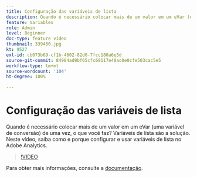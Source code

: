 ```yaml
---
title: Configuração das variáveis de lista
description: Quando é necessário colocar mais de um valor em um eVar (uma variável de conversão) de uma vez, o que você faz? Variáveis de lista são a solução. Neste vídeo, saiba como e porque configurar e usar variáveis de lista no Adobe Analytics.
feature: Variables
role: Admin
level: Beginner
doc-type: feature video
thumbnail: 339450.jpg
kt: 9527
exl-id: cb073b69-cf1b-4602-82d0-7fcc180a6e5d
source-git-commit: 84984ad9bf65cfc69117e40ac0e0cfe503cac5e5
workflow-type: tm+mt
source-wordcount: '104'
ht-degree: 100%

---
```


# Configuração das variáveis de lista

Quando é necessário colocar mais de um valor em um eVar (uma variável de conversão) de uma vez, o que você faz? Variáveis de lista são a solução. Neste vídeo, saiba como e porque configurar e usar variáveis de lista no Adobe Analytics.

>[!VIDEO](https://video.tv.adobe.com/v/339450/?quality=12&learn=on)

Para obter mais informações, consulte a [documentação](https://experienceleague.adobe.com/docs/analytics/admin/admin-tools/conversion-variables/list-var-admin.html?lang=pt-BR).
